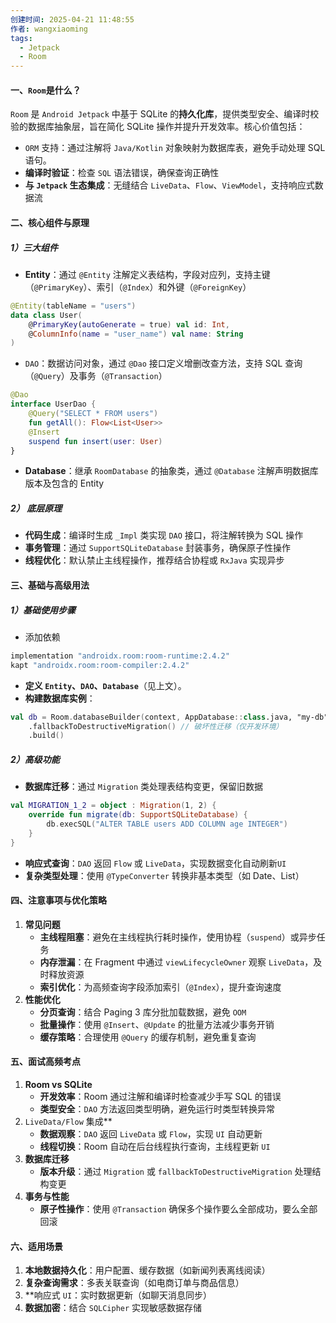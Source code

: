 ```yaml
---
创建时间: 2025-04-21 11:48:55
作者: wangxiaoming
tags:
  - Jetpack
  - Room
---
```


#### 一、`Room`是什么？
`Room` 是 `Android Jetpack` 中基于 SQLite 的**持久化库**，提供类型安全、编译时校验的数据库抽象层，旨在简化 SQLite 操作并提升开发效率。核心价值包括：
- ​`ORM` 支持​：通过注解将 `Java/Kotlin` 对象映射为数据库表，避免手动处理 SQL 语句。
- ​**编译时验证**​：检查 `SQL` 语法错误，确保查询正确性
- ​**与 `Jetpack` 生态集成**​：无缝结合 `LiveData`、`Flow`、`ViewModel`，支持响应式数据流

#### 二、核心组件与原理
##### 1）三大组件​
- ​**Entity**​：通过 `@Entity` 注解定义表结构，字段对应列，支持主键（`@PrimaryKey`）、索引（`@Index`）和外键（`@ForeignKey`）
```kotlin
@Entity(tableName = "users")
data class User(
    @PrimaryKey(autoGenerate = true) val id: Int,
    @ColumnInfo(name = "user_name") val name: String
)
```
- ​`DAO`​：数据访问对象，通过 `@Dao` 接口定义增删改查方法，支持 SQL 查询（`@Query`）及事务（`@Transaction`）
```kotlin
@Dao
interface UserDao {
    @Query("SELECT * FROM users")
    fun getAll(): Flow<List<User>>
    @Insert
    suspend fun insert(user: User)
}
```
- **Database**​：继承 `RoomDatabase` 的抽象类，通过 `@Database` 注解声明数据库版本及包含的 Entity
##### 2） ​**底层原理**​
- **代码生成**​：编译时生成 `_Impl` 类实现 `DAO` 接口，将注解转换为 SQL 操作
- ​**事务管理**​：通过 `SupportSQLiteDatabase` 封装事务，确保原子性操作
- ​**线程优化**​：默认禁止主线程操作，推荐结合协程或 `RxJava` 实现异步

#### 三、基础与高级用法
##### 1）基础使用步骤
- 添加依赖
```gradle
implementation "androidx.room:room-runtime:2.4.2"
kapt "androidx.room:room-compiler:2.4.2"
```
- ​**定义 `Entity`、`DAO`、`Database`**​（见上文）。
- ​**构建数据库实例**​：
```kotlin
val db = Room.databaseBuilder(context, AppDatabase::class.java, "my-db")
    .fallbackToDestructiveMigration() // 破坏性迁移（仅开发环境）
    .build()
```
##### 2）高级功能
- ​**数据库迁移**​：通过 `Migration` 类处理表结构变更，保留旧数据
```kotlin
val MIGRATION_1_2 = object : Migration(1, 2) {
    override fun migrate(db: SupportSQLiteDatabase) {
        db.execSQL("ALTER TABLE users ADD COLUMN age INTEGER")
    }
}
```
- ​**响应式查询**​：`DAO` 返回 `Flow` 或 `LiveData`，实现数据变化自动刷新`UI`
- ​**复杂类型处理**​：使用 `@TypeConverter` 转换非基本类型（如 Date、List）

#### 四、注意事项与优化策略
1. ​**常见问题**​
    - ​**主线程阻塞**​：避免在主线程执行耗时操作，使用协程（`suspend`）或异步任务
    - ​**内存泄漏**​：在 Fragment 中通过 `viewLifecycleOwner` 观察 `LiveData`，及时释放资源
    - ​**索引优化**​：为高频查询字段添加索引（`@Index`），提升查询速度
2. ​**性能优化**​
    - ​**分页查询**​：结合 Paging 3 库分批加载数据，避免 `OOM`
    - ​**批量操作**​：使用 `@Insert`、`@Update` 的批量方法减少事务开销
    - ​**缓存策略**​：合理使用 `@Query` 的缓存机制，避免重复查询

#### 五、面试高频考点
1. ​**Room vs SQLite**​
    - ​**开发效率**​：Room 通过注解和编译时检查减少手写 SQL 的错误
    - ​**类型安全**​：`DAO` 方法返回类型明确，避免运行时类型转换异常
2. ​`LiveData/Flow` 集成**​
    - ​**数据观察**​：`DAO` 返回 `LiveData` 或 `Flow`，实现 `UI` 自动更新
    - ​**线程切换**​：Room 自动在后台线程执行查询，主线程更新 `UI`
3. ​**数据库迁移**​
    - ​**版本升级**​：通过 `Migration` 或 `fallbackToDestructiveMigration` 处理结构变更
4. ​**事务与性能**​
    - ​**原子性操作**​：使用 `@Transaction` 确保多个操作要么全部成功，要么全部回滚

#### 六、适用场景
1. ​**本地数据持久化**​：用户配置、缓存数据（如新闻列表离线阅读）
2. ​**复杂查询需求**​：多表关联查询（如电商订单与商品信息）
3. ​**响应式 `UI`​：实时数据更新（如聊天消息同步）
4. ​**数据加密**​：结合 `SQLCipher` 实现敏感数据存储
